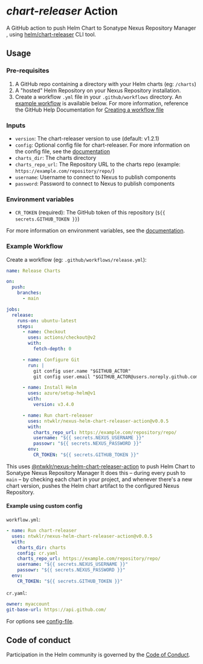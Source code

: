 # *chart-releaser* Action

A GitHub action to push Helm Chart to Sonatype Nexus Repository Manager
, using [helm/chart-releaser](https://github.com/helm/chart-releaser) CLI tool.

## Usage

### Pre-requisites

1. A GitHub repo containing a directory with your Helm charts (eg: `/charts`)
2. A "hosted" Helm Repository on your Nexus Repository installation.
3. Create a workflow `.yml` file in your `.github/workflows` directory. An [example workflow](#example-workflow) is available below.
  For more information, reference the GitHub Help Documentation for [Creating a workflow file](https://help.github.com/en/articles/configuring-a-workflow#creating-a-workflow-file)

### Inputs

- `version`: The chart-releaser version to use (default: v1.2.1)
- `config`: Optional config file for chart-releaser. For more information on the config file, see the [documentation](https://github.com/helm/chart-releaser#config-file)
- `charts_dir`: The charts directory
- `charts_repo_url`: The Repository URL to the charts repo (example:  `https://example.com/repository/repo/`)
- `username`: Username to connect to Nexus to publish components
- `password`: Password to connect to Nexus to publish components

### Environment variables

- `CR_TOKEN` (required): The GitHub token of this repository (`${{ secrets.GITHUB_TOKEN }}`)

For more information on environment variables, see the [documentation](https://github.com/helm/chart-releaser#environment-variables).

### Example Workflow

Create a workflow (eg: `.github/workflows/release.yml`):

```yaml
name: Release Charts

on:
  push:
    branches:
      - main

jobs:
  release:
    runs-on: ubuntu-latest
    steps:
      - name: Checkout
        uses: actions/checkout@v2
        with:
          fetch-depth: 0

      - name: Configure Git
        run: |
          git config user.name "$GITHUB_ACTOR"
          git config user.email "$GITHUB_ACTOR@users.noreply.github.com"

      - name: Install Helm
        uses: azure/setup-helm@v1
        with:
          version: v3.4.0

      - name: Run chart-releaser
        uses: ntwklr/nexus-helm-chart-releaser-action@v0.0.5
        with:
          charts_repo_url: https://example.com/repository/repo/
          username: "${{ secrets.NEXUS_USERNAME }}"
          passowr: "${{ secrets.NEXUS_PASSWORD }}"
        env:
          CR_TOKEN: "${{ secrets.GITHUB_TOKEN }}"
```

This uses [@ntwklr/nexus-helm-chart-releaser-action](https://www.github.com/ntwklr/nexus-helm-chart-releaser-action) to push Helm Chart to Sonatype Nexus Repository Manager
It does this – during every push to `main` – by checking each chart in your project, and whenever there's a new chart version, pushes the Helm chart artifact to the configured Nexus Repository.

#### Example using custom config

`workflow.yml`:
```yaml
- name: Run chart-releaser
  uses: ntwklr/nexus-helm-chart-releaser-action@v0.0.5
  with:
    charts_dir: charts
    config: cr.yaml
    charts_repo_url: https://example.com/repository/repo/
    username: "${{ secrets.NEXUS_USERNAME }}"
    passowr: "${{ secrets.NEXUS_PASSWORD }}"
  env:
    CR_TOKEN: "${{ secrets.GITHUB_TOKEN }}"
```

`cr.yaml`:
```yaml
owner: myaccount
git-base-url: https://api.github.com/
```

For options see [config-file](https://github.com/helm/chart-releaser#config-file). 

## Code of conduct

Participation in the Helm community is governed by the [Code of Conduct](CODE_OF_CONDUCT.md).
